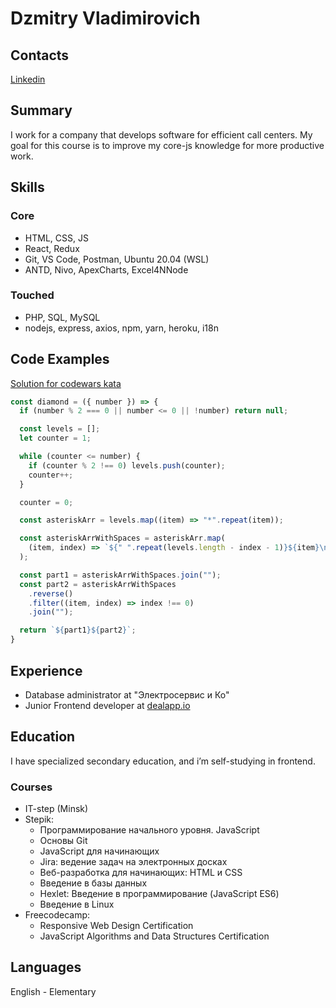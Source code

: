 # Dzmitry Vladimirovich

## Contacts

[Linkedin](https://www.linkedin.com/in/%D0%B4%D0%BC%D0%B8%D1%82%D1%80%D0%B8%D0%B9-%D0%B2-60b6001a1/) 

## Summary

I work for a company that develops software for efficient call centers. My goal for this course is to improve my core-js knowledge for more productive work.

## Skills

### Core

- HTML, CSS, JS
- React, Redux
- Git, VS Code, Postman, Ubuntu 20.04 (WSL)
- ANTD, Nivo, ApexCharts, Excel4NNode

### Touched

- PHP, SQL, MySQL
- nodejs, express, axios, npm, yarn, heroku, i18n

## Code Examples

[Solution for codewars kata](https://www.codewars.com/kata/5503013e34137eeeaa001648)

```js
const diamond = ({ number }) => {
  if (number % 2 === 0 || number <= 0 || !number) return null;

  const levels = [];
  let counter = 1;

  while (counter <= number) {
    if (counter % 2 !== 0) levels.push(counter);
    counter++;
  }

  counter = 0;

  const asteriskArr = levels.map((item) => "*".repeat(item));

  const asteriskArrWithSpaces = asteriskArr.map(
    (item, index) => `${" ".repeat(levels.length - index - 1)}${item}\n`
  );

  const part1 = asteriskArrWithSpaces.join("");
  const part2 = asteriskArrWithSpaces
    .reverse()
    .filter((item, index) => index !== 0)
    .join("");

  return `${part1}${part2}`;
}
```

## Experience

- Database administrator at "Электросервис и Ко"
- Junior Frontend developer at [dealapp.io](https://dealapp.io)

## Education

I have specialized secondary education, and i’m self-studying in frontend.

### Courses

- IT-step (Minsk)
- Stepik:
  - Программирование начального уровня. JavaScript
  - Основы Git
  - JavaScript для начинающих
  - Jira: ведение задач на электронных досках
  - Веб-разработка для начинающих: HTML и CSS
  - Введение в базы данных
  - Hexlet: Введение в программирование (JavaScript ES6)
  - Введение в Linux
- Freecodecamp:
  - Responsive Web Design Certification
  - JavaScript Algorithms and Data Structures Certification

## Languages

English - Elementary
